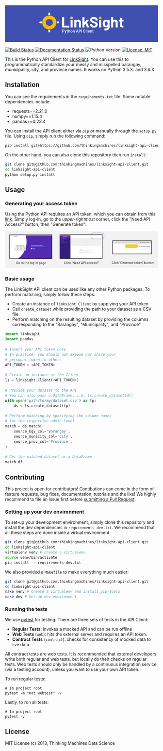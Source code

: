 ![linksight banner](/assets/linksight_api_client_banner.png)

[![Build Status](https://travis-ci.org/thinkingmachines/linksight-api-client.svg?branch=master)](https://travis-ci.org/thinkingmachines/linksight-api-client)
[![Documentation Status](https://readthedocs.org/projects/linksight-api-client/badge/?version=latest)](https://linksight-api-client.readthedocs.io/en/latest/?badge=latest)
![Python Version](https://img.shields.io/badge/python-3.5%2C%203.6-blue.svg)
[![License: MIT](https://img.shields.io/badge/License-MIT-blue.svg)](https://opensource.org/licenses/MIT)

This is the Python API Client for
[LinkSight](https://linksight.thinkingmachin.es/). You can use this to
programmatically standardize your messy and misspelled barangay, municipality,
city, and province names. It works on Python 3.5.X. and 3.6.X.

## Installation 

You can see the requirements in the `requirements.txt` file. Some notable
dependencies include:

- requests==2.21.0
- numpy==1.15.4
- pandas==0.23.4

You can install the API client either via `pip` or manually through the
`setup.py` file. Using `pip`, simply run the following command:

```sh
pip install git+https://github.com/thinkingmachines/linksight-api-client.git
```

On the other hand, you can also clone this repository then run `install`:

```sh
git clone git@github.com:thinkingmachines/linksight-api-client.git 
cd linksight-api-client
python setup.py install
```

## Usage

### Generating your access token

Using the Python API requires an API token, which you can obtain from this
[link](https://linksight-stg.thinkingmachin.es/). Simply log-in, go to the
*upper-rightmost* corner, click the "Need API Access?" button, then "Generate
token":

![linksight api token](/assets/linksight_api_token_instructions.png)


### Basic usage

The LinkSight API client can be used like any other Python packages. To perform
matching, simply follow these steps:
- Create an instance of `linksight.Client` by supplying your API token
- Call `create_dataset` while providing the path to your dataset as a CSV file.
- Perform matching on the resulting dataset by providing the columns
    corresponding to the "Barangay", "Municipality", and "Province"

```python
import linksight
import pandas

# Insert your API token here
# In practice, you should not expose nor share your 
# personal token to others
API_TOKEN = <API_TOKEN> 

# Create an instance of the Client
ls = linksight.Client(<API_TOKEN>)

# Provide your dataset to the API
# You can also pass a DataFrame, i.e. ls.create_dataset(df)
with open('path/to/my/dataset.csv') as fp:
    ds = ls.create_dataset(fp)

# Perform matching by specifying the column names
# for the respective admin level
match = ds.match(
    source_bgy_col='Barangay',
    source_municity_col='City',
    source_prov_col='Province',
)

# Get the matched dataset as a DataFrame
match.df
```

## Contributing

This project is open for contributors! Contibutions can come in the form of
feature requests, bug fixes, documentation, tutorials and the like! We highly
recommend to file an Issue first before [submitting a Pull
Request](https://help.github.com/articles/creating-a-pull-request/).

### Setting up your dev environment

To set-up your development environment, simply clone this repository and
install the dev dependencies in `requirements-dev.txt`. We recommend that all
these steps are done inside a virtual environment

```sh
git clone git@github.com:thinkingmachines/linksight-api-client.git 
cd linksight-api-client
virtualenv venv # Create a virtualenv
source venv/bin/activate
pip install -r requirements-dev.txt
```

We also provided a `Makefile` to make everything much easier:

```sh
git clone git@github.com:thinkingmachines/linksight-api-client.git 
cd linksight-api-client
make venv # Create a virtualenv and install pip-tools
make dev # Set-up dev environment
```

### Running the tests

We use [pytest](https://docs.pytest.org/en/latest/) for testing. There are
three sets of tests in the API Client:

- **Regular Tests**: invokes a mocked API and can be run offline
- **Web Tests** (`web`): hits the external server and requires an API token.
- **Contract Tests** (`contract`): checks for consistency of mocked data to live data. 

All contract tests are web tests. It is recommended that external developers
write both regular and web tests, but locally do their checks on regular tests.
Web tests should only be handled by a continuous integration service (via a
testing account), unless you want to use your own API token.

To run regular tests:

```shell
# In project root
pytest -m "not webtest" -v
```

Lastly, to run all tests:

```shell
# In project root
pytest -v
```

## License

MIT License (c) 2018, Thinking Machines Data Science

